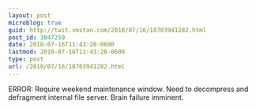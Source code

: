 ```yaml
---
layout: post
microblog: true
guid: http://twit.vmstan.com/2010/07/16/18703941282.html
post_id: 3047259
date: 2010-07-16T11:43:28-0600
lastmod: 2010-07-16T11:43:28-0600
type: post
url: /2010/07/16/18703941282.html
---
```

ERROR: Require weekend maintenance window. Need to decompress and defragment internal file server. Brain failure imminent.
